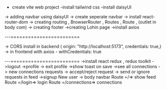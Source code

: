 - create vite web project
  -install tailwind css
  -install daisyUI

-> adding navbar using daisyUI
-> create seperate navbar
-> install react-router-dom
-> creating routing , BrowserRouter , Routes , Route , (outlet in body com)
-> creating footer
->creating Lohin page
->install axios

---========================

-> CORS install in backend (
origin: "http://localhost:5173",
credentials: true,)
-> in frontend with axios - withCredentials: true

---========================
->install react redux , redux toolkit
->logout
->profile
-> exit profile
->show toast on save
->see all connections
-> new connections requests
-> accept/reject request
-> send or ignore requests in feed
->signup New user
->
body
navbar
Route =/=> show feed
Route =/login=> login
Route =/connections=> connections
